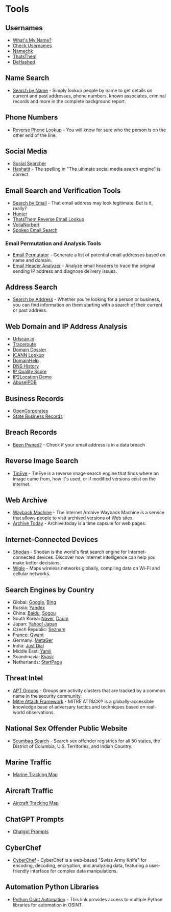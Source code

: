 # Tools

## Usernames

- [What's My Name?](https://whatsmyname.app/)
- [Check Usernames](https://checkusernames.com/)
- [Namechk](https://namechk.com/)
- [ThatsThem](https://thatsthem.com/)
- [DeHashed](https://dehashed.com/)

## Name Search

- [Search by Name](https://www.cyberbackgroundchecks.com/name) - Simply lookup people by name to get details on current and past addresses, phone numbers, known associates, criminal records and more in the complete background report. 

## Phone Numbers

- [Reverse Phone Lookup](https://www.cyberbackgroundchecks.com/phone) - You will know for sure who the person is on the other end of the line.

## Social Media

- [Social Searcher](https://www.social-searcher.com/)
- [Hashatit](https://www.hashatit.com/) - The spelling in "The ultimate social media search engine" is correct.


## Email Search and Verification Tools

- [Search by Email](https://www.cyberbackgroundchecks.com/email) - That email address may look legitimate. But is it, really?
- [Hunter](https://hunter.io/)
- [ThatsThem Reverse Email Lookup](https://thatsthem.com/reverse-email-lookup)
- [VoilaNorbert](https://www.voilanorbert.com/)
- [Spokeo Email Search](https://www.spokeo.com/email-search)
  
### Email Permutation and Analysis Tools

- [Email Permutator](http://metricsparrow.com/toolkit/email-permutator/) - Generate a list of potential email addresses based on name and domain.
- [Email Header Analyzer](https://mxtoolbox.com/EmailHeaders.aspx) - Analyze email headers to trace the original sending IP address and diagnose delivery issues.

## Address Search

- [Search by Address](https://www.cyberbackgroundchecks.com/address) - Whether you’re looking for a person or business, you can find information on them starting with a search of their current or past address.


## Web Domain and IP Address Analysis

- [Urlscan.io](https://urlscan.io/)
- [Traceroute](https://hackertarget.com/online-traceroute/)
- [Domain Dossier](https://centralops.net/co/DomainDossier.aspx)
- [ICANN Lookup](https://lookup.icann.org/en/lookup)
- [DomainHelp](https://domainhelp.com/)
- [DNS History](https://osint.sh/dnshistory/)
- [IP Quality Score](https://www.ipqualityscore.com/free-ip-lookup-proxy-vpn-test)
- [IP2Location Demo](https://www.ip2location.com/demo/)
- [AbuseIPDB](https://www.abuseipdb.com/)

## Business Records

- [OpenCorporates](https://opencorporates.com/)
- [State Business Records](https://github.com/GHOST-7331/GHOSINT/blob/main/STATERECORDSEARCH.MD)

## Breach Records

- [Been Pwned?](https://haveibeenpwned.com/) - Check if your email address is in a data breach 

## Reverse Image Search

- [TinEye](https://tineye.com/) - TinEye is a reverse image search engine that finds where an image came from, how it's used, or if modified versions exist on the internet.

## Web Archive

- [Wayback Machine](http://web.archive.org/) - The Internet Archive Wayback Machine is a service that allows people to visit archived versions of Web sites.
- [Archive Today](https://archive.is/) - Archive.today is a time capsule for web pages.

## Internet-Connected Devices

- [Shodan](https://www.shodan.io/) - Shodan is the world's first search engine for Internet-connected devices. Discover how Internet intelligence can help you make better decisions.
- [Wigle](https://wigle.net/) - Maps wireless networks globally, compiling data on Wi-Fi and cellular networks. 


## Search Engines by Country

- Global: [Google](https://www.google.com), [Bing](https://www.bing.com)
- Russia: [Yandex](https://www.yandex.com)
- China: [Baidu](https://www.baidu.com), [Sogou](https://www.sogou.com)
- South Korea: [Naver](https://www.naver.com), [Daum](https://www.daum.net)
- Japan: [Yahoo! Japan](https://www.yahoo.co.jp)
- Czech Republic: [Seznam](https://www.seznam.cz)
- France: [Qwant](https://www.qwant.com)
- Germany: [MetaGer](https://metager.org)
- India: [Just Dial](https://www.justdial.com)
- Middle East: [Yamli](https://www.yamli.com)
- Scandinavia: [Kvasir](https://www.kvasir.no)
- Netherlands: [StartPage](https://www.startpage.com)



## Threat Intel

- [APT Groups](https://attack.mitre.org/groups/) - Groups are activity clusters that are tracked by a common name in the security community.
- [Mitre Attack Framework](https://attack.mitre.org/) - MITRE ATT&CK® is a globally-accessible knowledge base of adversary tactics and techniques based on real-world observations.

## National Sex Offender Public Website

- [Scumbag Search](https://www.nsopw.gov/) - Search sex offender registries for all 50 states, the District of Columbia, U.S. Territories, and Indian Country.

## Marine Traffic

- [Marine Tracking Map](https://www.marinetraffic.com/en/ais/home/centerx:-73.1/centery:40.5/zoom:5)

## Aircraft Traffic

- [Aircraft Tracking Map](https://planefinder.net/)


## ChatGPT Prompts

- [Chatgpt Prompts](https://github.com/f/awesome-chatgpt-prompts)

## CyberChef


- [CyberChef](https://gchq.github.io/CyberChef/) - CyberChef is a web-based "Swiss Army Knife" for encoding, decoding, encryption, and analyzing data, featuring a user-friendly interface for complex data manipulations.


## Automation Python Libraries


- [Python Osint Automation](https://intel471.com/blog/python-libraries-for-osint-automation) - This link provides access to multiple Python libraries for automation in OSINT.



















                                                     
                                                     
                                                     
                                                     
                                                     
                                                     






    

